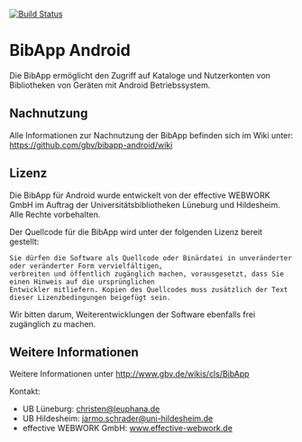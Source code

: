 [![Build Status](https://travis-ci.org/gbv/bibapp-android.svg?branch=master)](https://travis-ci.org/gbv/bibapp-android)

BibApp Android
==============
Die BibApp ermöglicht den Zugriff auf Kataloge und Nutzerkonten von Bibliotheken von Geräten mit Android Betriebssystem.

Nachnutzung
-----------
Alle Informationen zur Nachnutzung der BibApp befinden sich im Wiki unter: https://github.com/gbv/bibapp-android/wiki

Lizenz
------
Die BibApp für Android wurde entwickelt von der effective WEBWORK GmbH 
im Auftrag der Universitätsbibliotheken Lüneburg und Hildesheim.
Alle Rechte vorbehalten.

Der Quellcode für die BibApp wird unter der folgenden Lizenz bereit gestellt:

    Sie dürfen die Software als Quellcode oder Binärdatei in unveränderter oder veränderter Form vervielfältigen, 
    verbreiten und öffentlich zugänglich machen, vorausgesetzt, dass Sie einen Hinweis auf die ursprünglichen 
    Entwickler mitliefern. Kopien des Quellcodes muss zusätzlich der Text dieser Lizenzbedingungen beigefügt sein. 

Wir bitten darum, Weiterentwicklungen der Software ebenfalls frei zugänglich zu machen.

Weitere Informationen
---------------------
Weitere Informationen unter http://www.gbv.de/wikis/cls/BibApp

Kontakt:

- UB Lüneburg:   christen@leuphana.de
- UB Hildesheim: jarmo.schrader@uni-hildesheim.de
- effective WEBWORK GmbH: www.effective-webwork.de
